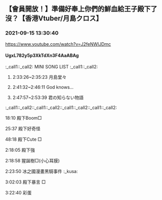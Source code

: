 ## 【會員開放！】準備好奉上你們的鮮血給王子殿下了沒？【香港Vtuber/月島クロス】
### 2021-09-15 13:30:40
https://www.youtube.com/watch?v=J2feNWlJDmc
#### UgxL782y5p3XkTdXn3F4AaABAg
:_call1::_call2: MINI SONG LIST :_call1::_call2:

1) 2:33:26~2:35:23 月島堂々

2) 2:41:32~2:46:11 God knows...

3) 2:47:57~2:53:39 君の知らない物語

:_call1::_call2::_call1::_call2::_call1::_call2::_call1::_call2:









18:10 殿下Boom□

25:37 殿下好奇怪 

48:18 殿下Cute □

2:18:05 殿下強

2:18:58 猩誕樹□(小心耳膜)

2:23:50 冰之國漫畫黑騎事件 :_kusa:

3:02:03 殿下暴言 □

3:22:40 彩蛋

